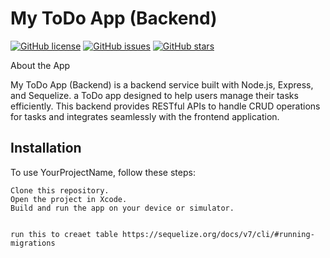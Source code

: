 # My ToDo App (Backend)

[![GitHub license](https://img.shields.io/github/license/girish54321/My-Wall)](https://github.com/girish54321/My-Wall/blob/main/LICENSE)
[![GitHub issues](https://img.shields.io/github/issues/girish54321/My-Wall)](https://github.com/girish54321/My-Wall/issues)
[![GitHub stars](https://img.shields.io/github/stars/girish54321/My-Wall)](https://github.com/girish54321/My-Wall/stargazers)

About the App

My ToDo App (Backend) is a backend service built with Node.js, Express, and Sequelize. a ToDo app designed to help users manage their tasks efficiently. This backend provides RESTful APIs to handle CRUD operations for tasks and integrates seamlessly with the frontend application.

## Installation

To use YourProjectName, follow these steps:

    Clone this repository.
    Open the project in Xcode.
    Build and run the app on your device or simulator.


    run this to creaet table https://sequelize.org/docs/v7/cli/#running-migrations

